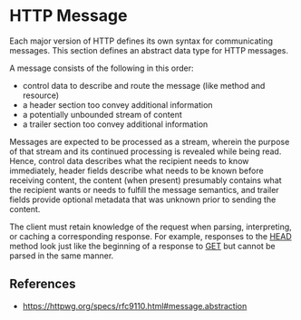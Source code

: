 # HTTP Message

Each major version of HTTP defines its own syntax for communicating messages. This section defines an abstract data type for HTTP messages.

A message consists of the following in this order:

- control data to describe and route the message (like method and resource)
- a header section too convey additional information
- a potentially unbounded stream of content
- a trailer section too convey additional information

Messages are expected to be processed as a stream, wherein the purpose of that stream and its continued processing is revealed while being read. Hence, control data describes what the recipient needs to know immediately, header fields describe what needs to be known before receiving content, the content (when present) presumably contains what the recipient wants or needs to fulfill the message semantics, and trailer fields provide optional metadata that was unknown prior to sending the content.

The client must retain knowledge of the request when parsing, interpreting, or caching a corresponding response. For example, responses to the [HEAD](http/method/head) method look just like the beginning of a response to [GET](https/method/get) but cannot be parsed in the same manner.

## References

- https://httpwg.org/specs/rfc9110.html#message.abstraction
